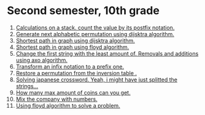 <h1>Second semester, 10th grade</h1>
<ol>
<li><a href="calculationsOnStack.cpp">Calculations on a stack. count the value by its postfix notation.</a></li>
<li><a href="dijsktra_permutation.cpp">Generate next alphabetic permutation using dijsktra algorithm.</a></li>
<li><a href="dijsktra_shortest_path.cpp">Shortest path in graph using dijsktra algorithm.</a></li>
<li><a href="floyd.cpp">Shortest path in graph using floyd algorithm.</a></li>
<li><a href="graham_axo.cpp">Change the first string with the least amount of. Removals and additions using axo algorithm.</a></li>
<li><a href="infix2posfix.cpp">Transform an infix notation to a prefix one.</a></li>
<li><a href="inversion_table.cpp">Restore a permutation from the inversion table .</a></li>
<li><a href="japanese_crossword_creator.cpp">Solving japanese crossword. Yeah, i might have just splitted the strings...</a></li>
<li><a href="max_coins.cpp">How many max amount of coins can you get.</a></li>
<li><a href="phone_number.cpp">Mix the company with numbers.</a></li>
<li><a href="violet_taxi(floyd).cpp">Using floyd algorithm to solve a problem.</a></li>
</ol>